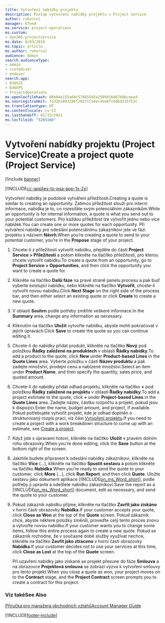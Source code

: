 ```yaml
---
title: Vytvoření nabídky projektu
description: Postup vytvoření nabídky projektu v Project Service
author: ruhercul
manager: kfend
ms.service: project-operations
ms.custom:
- dyn365-projectservice
ms.date: 8/03/2018
ms.topic: article
ms.author: ruhercul
audience: Admin
search.audienceType:
- admin
- customizer
- enduser
search.app:
- D365CE
- D365PS
- ProjectOperations
ms.openlocfilehash: 06b84e155a60c574855d5a2509d16d67b8bceea4
ms.sourcegitcommit: fa32b1893286f20271fa4ec4be8fc68bd135f53c
ms.translationtype: HT
ms.contentlocale: cs-CZ
ms.lasthandoff: 02/15/2021
ms.locfileid: "5285160"
---
```

# <a name="create-a-project-quote-project-service"></a><span data-ttu-id="6fccd-103">Vytvoření nabídky projektu (Project Service)</span><span class="sxs-lookup"><span data-stu-id="6fccd-103">Create a project quote (Project Service)</span></span>

[!include [banner](../includes/psa-now-project-operations.md)]

[!INCLUDE[cc-applies-to-psa-app-1x-2x](../includes/cc-applies-to-psa-app-1x-2x.md)]

<span data-ttu-id="6fccd-104">Vytvoření nabídky je podobné vytváření příležitosti.</span><span class="sxs-lookup"><span data-stu-id="6fccd-104">Creating a quote is similar to creating an opportunity.</span></span> <span data-ttu-id="6fccd-105">Zatímco příležitost slouží pro interní informace, nabídka je to, co rozesíláte svým potenciálním zákazníkům.</span><span class="sxs-lookup"><span data-stu-id="6fccd-105">While an opportunity is for internal information, a quote is what you send out to your potential customers.</span></span> <span data-ttu-id="6fccd-106">Pro každou příležitost lze vytvořit jednu nebo více nabídek.</span><span class="sxs-lookup"><span data-stu-id="6fccd-106">You can create one or more quotes for each opportunity.</span></span> <span data-ttu-id="6fccd-107">Při vytváření nabídky pro odeslání potenciálnímu zákazníkovi jste ve fázi projektu s názvem **Návrh**.</span><span class="sxs-lookup"><span data-stu-id="6fccd-107">When you’re creating a quote to send to your potential customer, you’re in the **Propose** stage of your project.</span></span>  
  
1. <span data-ttu-id="6fccd-108">Chcete-li z příležitosti vytvořit nabídku, přejděte do části  **Project Service > Příležitosti** a potom klikněte na tlačítko příležitosti, pro kterou chcete vytvořit nabídku.</span><span class="sxs-lookup"><span data-stu-id="6fccd-108">To create a quote from an opportunity, go to **Project Service > Opportunities**, and then click the opportunity you want to create a quote for.</span></span>  
  
2. <span data-ttu-id="6fccd-109">Klikněte na tlačítko **Další fáze** na pravé straně panelu procesu a pak buď vyberte existující nabídku, nebo klikněte na tlačítko **Vytvořit**, chcete-li vytvořit novou nabídku.</span><span class="sxs-lookup"><span data-stu-id="6fccd-109">Click **Next Stage** on the right side of the process bar, and then either select an existing quote or click **Create** to create a new quote.</span></span>  
  
3. <span data-ttu-id="6fccd-110">V oblasti **Souhrn** podle potřeby změňte veškeré informace.</span><span class="sxs-lookup"><span data-stu-id="6fccd-110">In the **Summary** area, change any information as necessary.</span></span>  
  
4. <span data-ttu-id="6fccd-111">Kliknutím na tlačítko **Uložit** vytvořte nabídku, abyste mohli pokračovat v jejích úpravách.</span><span class="sxs-lookup"><span data-stu-id="6fccd-111">Click **Save** to create the quote so you can continue editing it.</span></span>  
  
5. <span data-ttu-id="6fccd-112">Chcete-li do nabídky přidat produkt, klikněte na tlačítko **Nový** pod položkou **Řádky založené na produktech** v oblasti **Řádky nabídky**.</span><span class="sxs-lookup"><span data-stu-id="6fccd-112">To add a product to the quote, click **New** under **Product-based Lines** in the **Quote Lines** area.</span></span> <span data-ttu-id="6fccd-113">Vyberte položku v části **Název produktu** a pak zadejte množství, prodejní cenu a nabízené množství.</span><span class="sxs-lookup"><span data-stu-id="6fccd-113">Select an item under **Product Name**, and then specify the quantity, sales price, and quoted amount.</span></span>  
  
6. <span data-ttu-id="6fccd-114">Chcete-li do nabídky přidat odhad projektu, klikněte na tlačítko **+** pod položkou **Řádky založené na projektu** v oblasti **Řádky nabídky**.</span><span class="sxs-lookup"><span data-stu-id="6fccd-114">To add a project estimate to the quote, click **+** under **Project-based Lines** in the **Quote Lines** area.</span></span> <span data-ttu-id="6fccd-115">Zadejte název, částku rozpočtu a projekt, pokud jsou k dispozici.</span><span class="sxs-lookup"><span data-stu-id="6fccd-115">Enter the name, budget amount, and project, if available.</span></span> <span data-ttu-id="6fccd-116">Pokud potřebujete vytvořit projekt, kde je odhad doplněn o strukturovaný rozpis prací, viz část [Vytvoření projektu](../psa/create-project.md).</span><span class="sxs-lookup"><span data-stu-id="6fccd-116">If you need to create a project with a work breakdown structure to come up with an estimate, see [Create a project](../psa/create-project.md).</span></span>  
  
7. <span data-ttu-id="6fccd-117">Když jste s úpravami hotovi, klikněte na tlačítko **Uložit** v pravém dolním rohu obrazovky.</span><span class="sxs-lookup"><span data-stu-id="6fccd-117">When you’re done editing, click the **Save** button at the bottom right of the screen.</span></span>  
  
8. <span data-ttu-id="6fccd-118">Jakmile budete připraveni k odeslání nabídky zákazníkovi, klikněte na tlačítko **Více** (...), klikněte na tlačítko **Spustit sestavu** a potom klikněte na tlačítko **Nabídka**.</span><span class="sxs-lookup"><span data-stu-id="6fccd-118">When you’re ready to send the quote to your customer, click **More** (…), click **Run Report**, and then click **Quote**.</span></span> <span data-ttu-id="6fccd-119">Uložte sestavu jako dokument aplikace [!INCLUDE[pn_ms_Word_short](../includes/pn-ms-word-short.md)], podle potřeby ji upravte a odešlete nabídku zákazníkovi.</span><span class="sxs-lookup"><span data-stu-id="6fccd-119">Save the report as a [!INCLUDE[pn_ms_Word_short](../includes/pn-ms-word-short.md)] document, edit as necessary, and send the quote to your customer.</span></span>  
  
9. <span data-ttu-id="6fccd-120">Pokud zákazník nabídku přijme, klikněte na tlačítko **Zavřít jako získáno** v horní části obrazovky **Nabídka**.</span><span class="sxs-lookup"><span data-stu-id="6fccd-120">If your customer accepts your quote, click **Close as Won** at the top of the **Quote** screen.</span></span> <span data-ttu-id="6fccd-121">Pokud zákazník chce, abyste některé položky změnili, proveďte celý tento proces znovu a vytvořte novou nabídku.</span><span class="sxs-lookup"><span data-stu-id="6fccd-121">If your customer wants you to change some items, follow this entire process again to create a new quote.</span></span> <span data-ttu-id="6fccd-122">Pokud se zákazník rozhodne, že v současné době služby využívat nechce, klikněte na tlačítko **Zavřít jako ztraceno** v horní části obrazovky **Nabídka**.</span><span class="sxs-lookup"><span data-stu-id="6fccd-122">If your customer decides not to use your services at this time, click **Close as Lost** at the top of the **Quote** screen.</span></span>  
  
   <span data-ttu-id="6fccd-123">Při uzavření nabídky jako získané se projekt přesune do fáze **Smlouva** a na obrazovce **Projektová smlouva** se zobrazí výzva k vytvoření smlouvy pro tento projekt.</span><span class="sxs-lookup"><span data-stu-id="6fccd-123">When you close a quote as won, your project moves on to the **Contract** stage, and the **Project Contract** screen prompts you to create a contract for this project.</span></span>  
  
### <a name="see-also"></a><span data-ttu-id="6fccd-124">Viz také</span><span class="sxs-lookup"><span data-stu-id="6fccd-124">See Also</span></span>  
 [<span data-ttu-id="6fccd-125">Příručka pro manažera obchodních vztahů</span><span class="sxs-lookup"><span data-stu-id="6fccd-125">Account Manager Guide</span></span>](../psa/account-manager-guide.md)


[!INCLUDE[footer-include](../includes/footer-banner.md)]